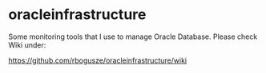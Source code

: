 # oracleinfrastructure

Some monitoring tools that I use to manage Oracle Database. Please check Wiki under:

https://github.com/rbogusze/oracleinfrastructure/wiki
